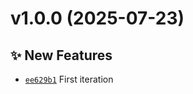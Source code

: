 # v1.0.0 (2025-07-23)

## ✨ New Features
- [`ee629b1`](https://github.com/fredrkl/template-base/commit/ee629b1)  First iteration
